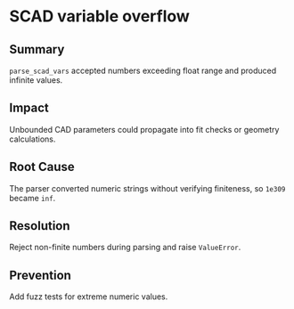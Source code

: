 # SCAD variable overflow

## Summary
`parse_scad_vars` accepted numbers exceeding float range and produced infinite values.

## Impact
Unbounded CAD parameters could propagate into fit checks or geometry calculations.

## Root Cause
The parser converted numeric strings without verifying finiteness, so `1e309` became `inf`.

## Resolution
Reject non-finite numbers during parsing and raise `ValueError`.

## Prevention
Add fuzz tests for extreme numeric values.
